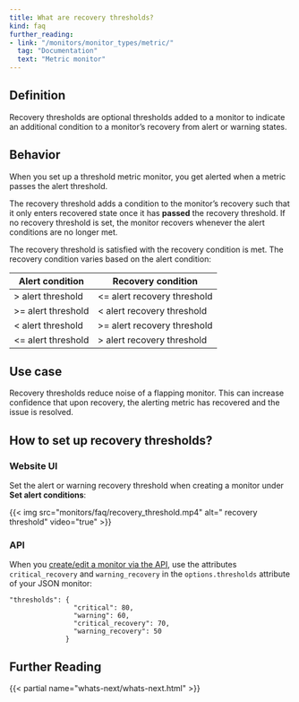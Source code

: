 ```yaml
---
title: What are recovery thresholds?
kind: faq
further_reading:
- link: "/monitors/monitor_types/metric/"
  tag: "Documentation"
  text: "Metric monitor"
---
```


## Definition

Recovery thresholds are optional thresholds added to a monitor to indicate an additional condition to a monitor’s recovery from alert or warning states.

## Behavior

When you set up a threshold metric monitor, you get alerted when a metric passes the alert threshold.

The recovery threshold adds a condition to the monitor’s recovery such that it only enters recovered state once it has **passed** the recovery threshold. If no recovery threshold is set, the monitor recovers whenever the alert conditions are no longer met.

The recovery threshold is satisfied with the recovery condition is met. The recovery condition varies based on the alert condition:

| Alert condition    | Recovery condition          |
|--------------------|-----------------------------|
| > alert threshold  | <= alert recovery threshold |
| >= alert threshold | < alert recovery threshold  |
| < alert threshold  | >= alert recovery threshold |
| <= alert threshold | > alert recovery threshold  |

## Use case

Recovery thresholds reduce noise of a flapping monitor. This can increase confidence that upon recovery, the alerting metric has recovered and the issue is resolved.

## How to set up recovery thresholds?

### Website UI

Set the alert or warning recovery threshold when creating a monitor under **Set alert conditions**:

{{< img src="monitors/faq/recovery_threshold.mp4" alt=" recovery threshold" video="true"  >}}

### API

When you [create/edit a monitor via the API][1], use the attributes `critical_recovery` and `warning_recovery` in the `options.thresholds` attribute of your JSON monitor:

```text
"thresholds": {
                "critical": 80,
                "warning": 60,
                "critical_recovery": 70,
                "warning_recovery": 50
              }
```

## Further Reading

{{< partial name="whats-next/whats-next.html" >}}

[1]: /api/v1/monitors/
